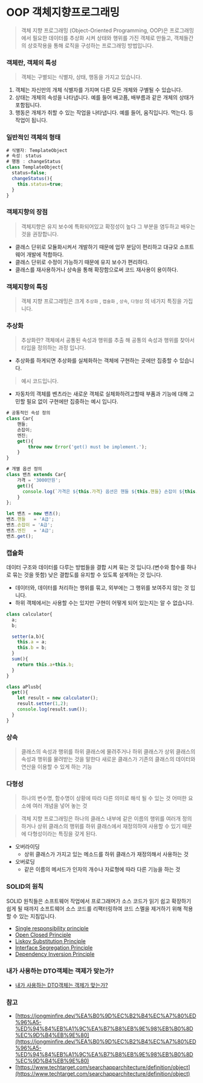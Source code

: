 # OOP 객체지향프로그래밍
> 객체 지향 프로그래밍 (Object-Oriented Programming, OOP)은 프로그래밍에서 필요한 데이터를 추상화 시켜 상태와 행위를 가진 객체로 만들고, 객체들간의 상호작용을 통해 로직을 구성하는 프로그래밍 방법입니다.

### 객체란, 객체의 특성
> 객체는 구별되는 식별자, 상태, 행동을 가지고 있습니다. 
1. 객체는 자신만의 개체 식별자를 가지며 다른 모든 개체와 구별될 수 있습니다.
2. 상태는 개체의 속성을 나타냅니다. 예를 들어 배고픔, 배부름과 같은 개체의 상태가 포함됩니다.
3. 행동은 개체가 취할 수 있는 작업을 나타냅니다. 예를 들어, 움직입니다. 먹는다. 등 작업이 됩니다.

### 일반적인 객체의 형태
```js
# 식별자: TemplateObject
# 속성: status
# 행동 : changeStatus 
class TemplateObject{
  status=false;
  changeStatus(){
    this.status=true;
  }
}
```

### 객체지향의 장점
> 객체지향은 유지 보수에 특화되어있고 확정성이 높다 그 부분을 염두하고 배우는것을 권장합니다.
- 클래스 단위로 모듈화시켜서 개발하기 때문에 업무 분담이  편리하고 대규모 소프트웨어 개발에 적합하다.
- 클래스 단위로 수정이 가능하기 때문에 유지 보수가 편리하다.
- 클래스를 재사용하거나 상속을 통해 확장함으로써 코드 재사용이 용이하다.

### 객체지향의 특징
> 객체 지향 프로그래밍은 크게 `추상화` , `캡슐화` , `상속`, `다형성` 의 네가지 특징을 가집니다.

### 추상화
> 추상화란? 객체에서 공통된 속성과 행위를 추출 해 공통의 속성과 행위를 찾아서 타입을 정의하는 과정 입니다.
 - 추상화를 하게되면 추상화를 실체화하는 객체에 구현하는 곳에만 집중할 수 있습니다.

> 예시 코드입니다.
- 자동차의 객체를 벤츠라는 새로운 객체로 실체화하려고할때 부품과 기능에 대해 고민할 필요 없이 구현에만 집중하는 예시 입니다.
```js
# 공통적인 속성 정의
class Car{
    핸들;
    손잡이;
    엔진;
    get(){
        throw new Error('get() must be implement.');
    }
}

# 개별 옵션 정의
class 밴츠 extends Car{
    가격 = '3000만원';
    get(){
      console.log(`가격은 ${this.가격} 옵션은 핸들 ${this.핸들} 손잡이 ${this.손잡이} 엔진 ${this.엔진}입니다.`);
    }
};

let 밴츠 = new 밴츠();
밴츠.핸들   = 'A급';
밴츠.손잡이 = 'A급';
밴츠.엔진   = 'A급';
밴츠.get();

```

### 캡슐화
데이터 구조와 데이터를 다루는 방법들을 결합 시켜 묶는 것 입니다.(변수와 함수를 하나로 묶는 것을 뜻함)
낮은 결합도를 유지할 수 있도록 설계하는 것 입니다.
- 데이터와, 데이터를 처리하는 행위를 묶고, 외부에는 그 행위를 보여주지 않는 것 입니다.
- 하위 객체에서는 사용할 수는 있지만 구현이 어떻게 되어 있는지는 알 수 없습니다.

```js
class calculator{
  a;
  b;

  setter(a,b){
    this.a = a;
    this.b = b;
  }
  sum(){
    return this.a+this.b;
  }
}

class aPlusb{
  get(){
    let result = new calculator();
    result.setter(1,2);
    console.log(result.sum());
  }
}
```

### 상속
> 클래스의 속성과 행위를 하위 클래스에 물려주거나 하위 클래스가 상위 클래스의 속성과 행위를 물려받는 것을 말한다
새로운 클래스가 기존의 클래스의 데이터와 연산을 이용할 수 있게 하는 기능

### 다형성
> 하나의 변수명, 함수명이 상황에 따라 다른 의미로 해석 될 수 있는 것
어떠한 요소에 여러 개념을 넣어 놓는 것

> 객체 지향 프로그래밍은 하나의 클래스 내부에 같은 이름의 행위를 여러개 정의하거나 상위 클래스의 행위를 하위 클래스에서 재정의하여 사용할 수 있기 때문에 다형성이라는 특징을 갖게 된다.
 - 오버라이딩
   - 상위 클래스가 가지고 있는 메소드를 하위 클래스가 재정의해서 사용하는 것
 - 오버로딩
   - 같은 이름의 메서드가 인자의 개수나 자료형에 따라 다른 기능을 하는 것

### SOLID의 원칙
SOLID 원칙들은 소프트웨어 작업에서 프로그래머가 소스 코드가 읽기 쉽고 확장하기 쉽게 될 때까지 소프트웨어 소스 코드를 리팩터링하여 코드 스멜을 제거하기 위해 적용할 수 있는 지침입니다.
<br/>
- [Single responsibility principle](./SOLID/Single%20responsibility%20principle.md)
- [Open Closed Principle](./SOLID/Open%20Closed%20Principle.md)
- [Liskov Substitution Principle](./SOLID/Liskov%20Substitution%20Principle.md)
- [Interface Segregation Principle](./SOLID/Interface%20Segregation%20Principle.md)
- [Dependency Inversion Principle](./SOLID/Dependency%20Inversion%20Principle.md)

### 내가 사용하는 DTO객체는 객제가 맞는가?
- [내가 사용하는 DTO객체는 객제가 맞는가?](./%EB%82%B4%EA%B0%80%20%EC%82%AC%EC%9A%A9%ED%95%98%EB%8A%94%20DTO%EA%B0%9D%EC%B2%B4%EB%8A%94%20%EA%B0%9D%EC%A0%9C%EA%B0%80%20%EB%A7%9E%EB%8A%94%EA%B0%80.md)

### 참고
- [https://jongminfire.dev/%EA%B0%9D%EC%B2%B4%EC%A7%80%ED%96%A5-%ED%94%84%EB%A1%9C%EA%B7%B8%EB%9E%98%EB%B0%8D%EC%9D%B4%EB%9E%80](https://jongminfire.dev/%EA%B0%9D%EC%B2%B4%EC%A7%80%ED%96%A5-%ED%94%84%EB%A1%9C%EA%B7%B8%EB%9E%98%EB%B0%8D%EC%9D%B4%EB%9E%80)
- [https://www.techtarget.com/searchapparchitecture/definition/object](https://www.techtarget.com/searchapparchitecture/definition/object)